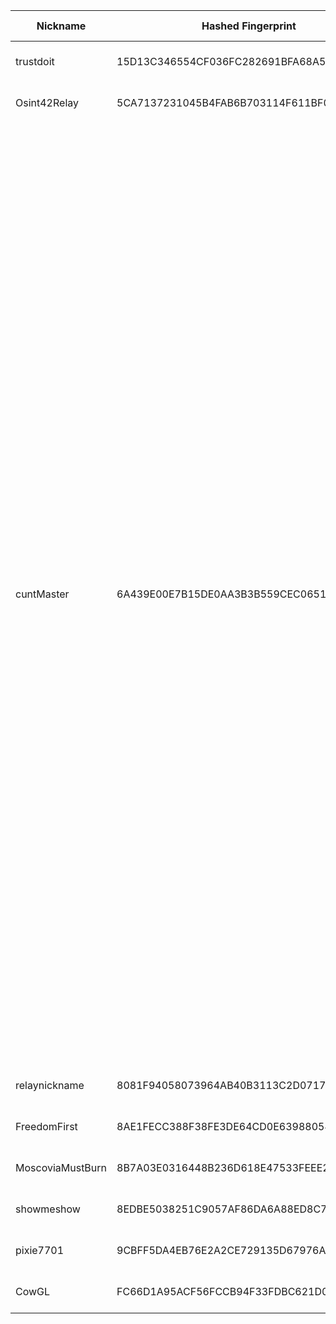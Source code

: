 | Nickname |  Hashed Fingerprint	| Or Addresses | Contact | Running | Flags | Last Seen | First Seen | Last Restarted | Advertised Bandwidth | Platform | Version | Version Status | Recommended Version | Verified hostnames | Exit policy |
|---|---|---|---|---|---|---|---|---|---|---|---|---|---|---|---|
|trustdoit | 15D13C346554CF036FC282691BFA68A509B79F6D | ["38.54.25.204:9001"] | N/A | true | Running, V2Dir, Valid | 2025-09-13 10:00:00 | 2025-09-13 03:00:00 | 2025-09-13 02:45:02 | 0 | Tor 0.4.8.14 on Linux | 0.4.8.14 | recommended | true | N/A | ["reject *:*"]|
|Osint42Relay | 5CA7137231045B4FAB6B703114F611BF088174B4 | ["37.1.218.127:9001"] | Oleg <info@osint42.com> | true | Running, V2Dir, Valid | 2025-09-13 10:00:00 | 2025-09-13 09:00:00 | 2025-09-13 08:34:22 | 0 | Tor 0.4.8.17 on Linux | 0.4.8.17 | recommended | true | ["mail.osint42.com"] | ["reject *:*"]|
|cuntMaster | 6A439E00E7B15DE0AA3B3B559CEC0651648AE37B | ["103.87.213.103:9001"] | N/A | true | Exit, Running, V2Dir, Valid | 2025-09-13 10:00:00 | 2025-09-13 09:00:00 | 2025-09-13 08:03:01 | 0 | Tor 0.4.8.17 on Linux | 0.4.8.17 | recommended | true | N/A | ["reject 0.0.0.0/8:*","reject 169.254.0.0/16:*","reject 127.0.0.0/8:*","reject 192.168.0.0/16:*","reject 10.0.0.0/8:*","reject 172.16.0.0/12:*","reject 103.87.213.103:*","accept *:20-23","accept *:43","accept *:53","accept *:79-81","accept *:88","accept *:110","accept *:143","accept *:194","accept *:220","accept *:389","accept *:443","accept *:464","accept *:465","accept *:531","accept *:543-544","accept *:554","accept *:563","accept *:587","accept *:636","accept *:706","accept *:749","accept *:873","accept *:902-904","accept *:981","accept *:989-995","accept *:1194","accept *:1220","accept *:1293","accept *:1500","accept *:1533","accept *:1677","accept *:1723","accept *:1755","accept *:1863","accept *:2082-2083","accept *:2086-2087","accept *:2095-2096","accept *:2102-2104","accept *:3128","accept *:3389","accept *:3690","accept *:4321","accept *:4643","accept *:5050","accept *:5190","accept *:5222-5223","accept *:5228","accept *:5900","accept *:6660-6669","accept *:6679","accept *:6697","accept *:8000","accept *:8008","accept *:8074","accept *:8080","accept *:8082","accept *:8087-8088","accept *:8232-8233","accept *:8332-8333","accept *:8443","accept *:8888","accept *:9418","accept *:9999","accept *:10000","accept *:11371","accept *:19294","accept *:19638","accept *:50002","accept *:64738","reject *:*"]|
|relaynickname | 8081F94058073964AB40B3113C2D0717CC67ED28 | ["167.172.227.171:443","[2604:a880:800:14:0:1:bac8:f000]:443"] | youremail | true | Running, Valid | 2025-09-13 10:00:00 | 2025-09-13 01:00:00 | 2025-09-13 00:21:35 | 0 | Tor 0.4.8.17 on Linux | 0.4.8.17 | recommended | true | N/A | ["reject *:*"]|
|FreedomFirst | 8AE1FECC388F38FE3DE64CD0E63988054E8A9048 | ["73.167.239.112:443"] | freedomfirst999999999@proton.me | true | Running, V2Dir, Valid | 2025-09-13 10:00:00 | 2025-09-13 01:00:00 | 2025-09-13 00:29:21 | 0 | Tor 0.4.8.17 on Linux | 0.4.8.17 | recommended | true | N/A | ["reject *:*"]|
|MoscoviaMustBurn | 8B7A03E0316448B236D618E47533FEEE285BEAA6 | ["91.196.82.247:9001"] | Tor Tornton yet_another_tor_node@tutamail.com | true | Running, Valid | 2025-09-13 10:00:00 | 2025-09-13 08:00:00 | 2025-09-13 09:09:15 | 0 | Tor 0.4.8.17 on Linux | 0.4.8.17 | recommended | true | N/A | ["reject *:*"]|
|showmeshow | 8EDBE5038251C9057AF86DA6A88ED8C70FC46C21 | ["38.54.111.133:9001"] | N/A | true | Running, V2Dir, Valid | 2025-09-13 10:00:00 | 2025-09-13 04:00:00 | 2025-09-13 03:15:04 | 0 | Tor 0.4.8.14 on Linux | 0.4.8.14 | recommended | true | N/A | ["reject *:*"]|
|pixie7701 | 9CBFF5DA4EB76E2A2CE729135D67976AFAD48BD0 | ["57.129.134.153:9001","[2001:41d0:801:2000::54d7]:9001"] | N/A | true | Running, V2Dir, Valid | 2025-09-13 10:00:00 | 2025-09-13 10:00:00 | 2025-09-13 09:04:57 | 0 | Tor 0.4.8.14 on Linux | 0.4.8.14 | recommended | true | ["vps-144b54c5.vps.ovh.net"] | ["reject *:*"]|
|CowGL | FC66D1A95ACF56FCCB94F33FDBC621D04DC384F6 | ["104.244.74.229:24857","[2605:6400:30:f91b:8124:6a51:9ea2:5d13]:24857"] | tor@cowgl.xyz | true | Running, V2Dir, Valid | 2025-09-13 10:00:00 | 2025-09-13 05:00:00 | 2025-09-13 04:10:53 | 0 | Tor 0.4.8.17 on Linux | 0.4.8.17 | recommended | true | N/A | ["reject *:*"]|
